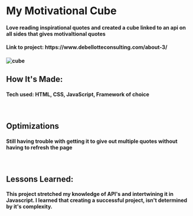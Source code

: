 <h1> My Motivational Cube </h1>
<h4>Love reading inspirational quotes and created a cube linked to an api on all sides that gives motivaltional quotes</h4>
<h4>Link to project: https://www.debellotteconsulting.com/about-3/<h4>
<img src="https://static.wixstatic.com/media/9c9835_14a432297aa743bc8db183acfd577a20~mv2.png/v1/fill/w_984,h_716,al_c,q_90,usm_0.66_1.00_0.01,enc_auto/Motivational%20Cube%20App.png" alt='cube'>
 <br>
<h2>How It's Made:</h2>
<h4>Tech used: HTML, CSS, JavaScript, Framework of choice</h4>
 <br>
<h2>Optimizations</h2>
<h4>Still having trouble with getting it to give out multiple quotes without having to refresh the page</h4>
<br>
<h2>Lessons Learned:</h2>
<h4>This project stretched my knowledge of API's and intertwining it in Javascript. I learned that creating a successful project, isn't determined by it's complexity.</h4>
